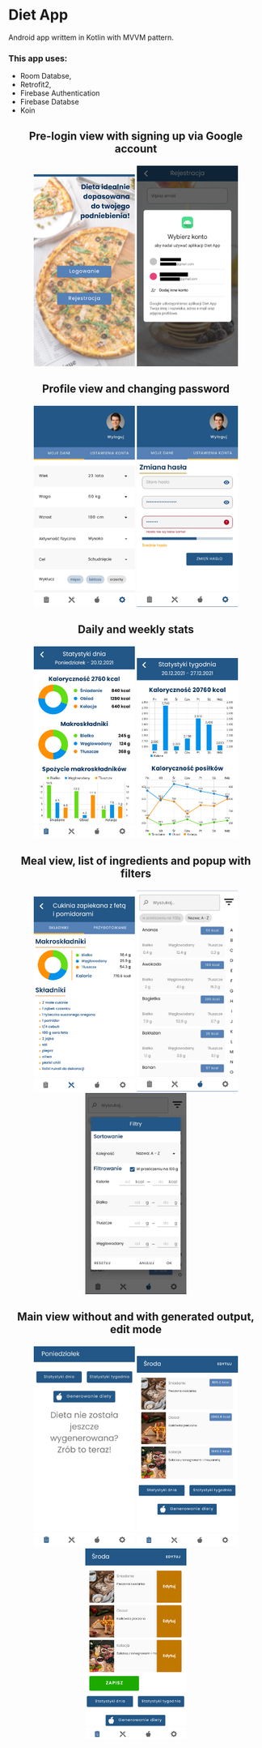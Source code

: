 # Diet App

Android app writtem in Kotlin with MVVM pattern.

### This app uses: 
- Room Databse, 
- Retrofit2, 
- Firebase Authentication
- Firebase Databse
- Koin

## <p align="center">Pre-login view with signing up via Google account</p>
<p align="center">
  <img src="/readme/main.png" width="200" />
  <img src="/readme/gmail.png" width="200" /> 
</p>



## <p align="center">Profile view and changing password</p>
<p align="center">
  <img src="/readme/profile.jpg" width="200" />
  <img src="/readme/password.jpg" width="200" /> 
</p>



## <p align="center">Daily and weekly stats</p>
<p align="center">
  <img src="/readme/day_stats.png" width="200" />
  <img src="/readme/week_stats.png" width="200" /> 
</p>



## <p align="center">Meal view, list of ingredients and popup with filters</p>
<p align="center">
  <img src="/readme/meal.png" width="200" />
  <img src="/readme/ingredients.jpg" width="200" />
  <img src="/readme/filters.jpg" width="200" /> 
</p>



## <p align="center">Main view without and with generated output, edit mode</p>
<p align="center">
  <img src="/readme/empty.jpg" width="200" />
  <img src="/readme/generated.png" width="200" />
  <img src="/readme/generated_edit.png" width="200" /> 
</p>
